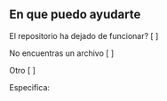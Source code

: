 ##  En que puedo ayudarte 

El repositorio ha dejado de funcionar? [ ]

No encuentras un archivo [ ]

Otro [ ]


Especifica: 
